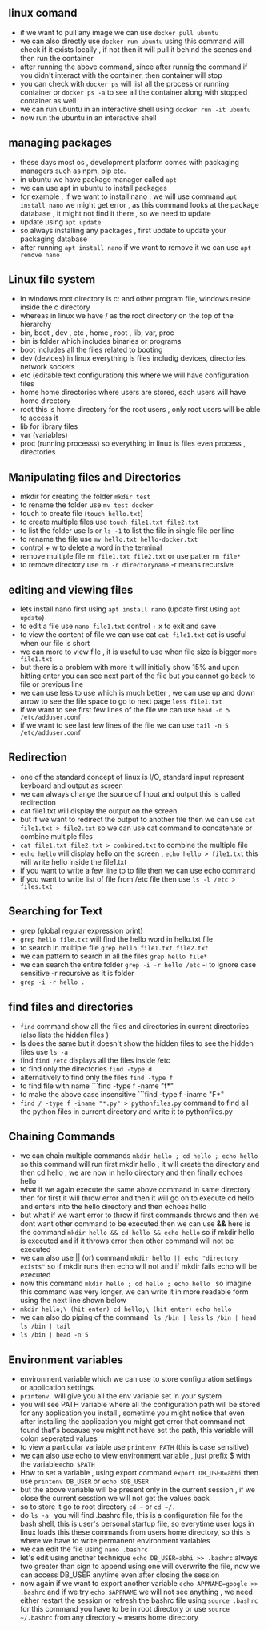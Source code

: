 ## linux comand 

- if we want to pull any image we can use ```docker pull ubuntu ```
- we can also directly use ```docker run ubuntu``` using this command will check if it exists locally , if not then it will pull it behind the scenes and then run the container
- after running the above command, since after runnig the command if you didn't interact with the container, then container will stop
- you can check with ```docker ps``` will list all the process or running container or ```docker ps -a``` to see all the container along with stopped container as well
- we can run ubuntu in an interactive shell using ```docker run -it ubuntu```
- now run the ubuntu in an interactive shell 

## managing packages 
- these days most os , development platform comes with packaging managers such as npm, pip etc.
- in ubuntu we have package manager called ```apt```
- we can use apt in ubuntu to install packages
- for example , if we want to install nano , we will use command ```apt install nano``` we might get error , as this command looks at the package database , it might not find it there , so we need to update
- update using ```apt update```
- so always installing any packages , first update to update your packaging database
- after running ```apt install nano``` if we want to remove it we can use ```apt remove nano```


## Linux file system 
- in windows root directory is c: and other program file,  windows reside inside the c directory
- whereas in linux we have / as the root directory on the top of the hierarchy
- bin, boot , dev , etc , home , root , lib, var, proc
- bin is folder which includes binaries or programs
- boot includes all the files related to booting
- dev (devices) in linux everything is files includig devices, directories, network sockets
- etc (editable text configuration) this where we will have configuration files
- home home directories where users are stored, each users will have home directory
- root this is home directory for the root users , only root users will be able to access it
- lib for library files
- var (variables)
- proc (running processs) so everything in linux is files even process , directories


## Manipulating files and Directories
- mkdir for creating the folder ```mkdir test```
- to rename the folder use ```mv test docker```
- touch to create file (```touch hello.txt```)
- to create multiple files use ```touch file1.txt file2.txt```
- to list the folder use ls or ```ls -1``` to list the file in single file per line
- to rename the file use ```mv hello.txt hello-docker.txt```
- control + w to delete a word in the terminal
- remove multiple file ```rm file1.txt file2.txt``` or use patter ```rm file*```
- to remove directory use ```rm -r directoryname``` -r means recursive


## editing and viewing files
- lets install nano first using ```apt install nano``` (update first using ```apt update```)
- to edit a file use ```nano file1.txt``` control + x to exit and save
- to view the content of file we can use cat ```cat file1.txt``` cat is useful when our file is short
- we can more to view file , it is useful to use when file size is bigger ```more file1.txt```
- but there is a problem with more it will initially show 15% and upon hitting enter you can see next part of the file but you cannot go back to file or previous line
- we can use less to use which is much better , we can use up and down arrow to see the file space to go to next page  ```less file1.txt```
- if we want to see first few lines of the file we can use ```head -n 5 /etc/adduser.conf```
- if we want to see last few lines of the file we can use ```tail -n 5 /etc/adduser.conf```

## Redirection
- one of the standard concept of linux is I/O, standard input represent keyboard and output as screen
- we can always change the source of Input and output this is called redirection
- cat file1.txt will display the output on the screen
- but if we want to redirect the output to another file then we can use ```cat file1.txt > file2.txt``` so we can use cat command to concatenate or combine multiple files
- ```cat file1.txt file2.txt > combined.txt``` to combine the multiple file
- ``` echo hello ``` will display hello on the screen , ```echo hello > file1.txt``` this will write hello inside the file1.txt
- if you want to write a few line to to file then we can use echo command
- if you want to write list of file from /etc file then use ```ls -l /etc > files.txt```

## Searching for Text
- grep (global regular expression print) 
- ```grep hello file.txt``` will find the hello word in hello.txt file
- to search in multiple file ```grep hello file1.txt file2.txt```
- we can pattern to search in all the files ```grep hello file*```
- we can search the entire folder ```grep -i -r hello /etc``` -i to ignore case sensitive -r recursive as it is folder
- ```grep -i -r hello .```


## find files and directories
- ```find``` command show all the files and directories in current directories (also lists the hidden files )
- ls does the same but it doesn't show the hidden files to see the hidden files use ```ls -a ```
- find ```find /etc``` displays all the files inside /etc
- to find only the directories ```find -type d```
- alternatively to find only the files ```find -type f```
- to find file with name ```find -type f -name "f*"
- to make the above case insensitive ```find -type f -iname "F*"
- ```find / -type f -iname "*.py" > pythonfiles.py``` command to find all the python files in current directory and write it to pythonfiles.py


## Chaining Commands
- we can chain multiple commands ```mkdir hello ; cd hello ; echo hello ``` so this command will run first mkdir hello , it will create the directory and then cd hello , we are now in hello directory and then finally echoes hello
- what if we again execute the same above command in same directory then for first it will throw error and then it will go on to execute cd hello and enters into the hello directory and then echoes hello
- but what if we want error to throw if first commands throws and then we dont want other command to be executed then we can use **&&** here is the command ```mkdir hello && cd hello && echo hello``` so if mkdir hello is executed and if it throws error then other command will not be executed
- we can also use || (or) command ```mkdir hello || echo "directory exists"``` so if mkdir runs then echo will not and if mkdir fails echo will be executed
- now this command  ```mkdir hello ; cd hello ; echo hello ``` so imagine this command was very longer, we can write it in more readable form using the next line shown below
- ```mkdir hello;\ (hit enter) cd hello;\ (hit enter) echo hello```
- we can also do piping of the command ``` ls /bin | less``` ```ls /bin | head``` ```ls /bin | tail```
- ```ls /bin | head -n 5```


## Environment variables
- environment variable which we can use to store configuration settings or application settings
- ```printenv ``` will give you all the env variable set in your system
- you will see PATH variable where all the configuration path will be stored for any application you install , sometime you might notice that even after installing the application you might get error that command not found that's because you might not have set the path, this variable will colon seperated values
- to view a particular variable use ```printenv PATH``` (this is case sensitive)
- we can also use echo to view environment variable , just prefix $ with the variable```echo $PATH```
- How to set a variable , using export command ```export DB_USER=abhi``` then use ```printenv DB_USER``` or ```echo $DB_USER```
- but the above variable will be present only in the current session , if we close the current sesstion we will not get the values back
- so to store it go to root directory ```cd ~``` or ```cd ~/.```
- do ```ls -a ``` you will find .bashrc file, this is a configuration file for the bash shell, this is user's personal startup file, so everytime user logs in linux loads this these commands from users home directory, so this is where we have to write permanent environment variables
- we can edit the file using ```nano .bashrc```
- let's edit using another technique ```echo DB_USER=abhi >> .bashrc``` always two greater than sign to append using one will overwrite the file, now we can access DB_USER anytime even after closing the session
- now again if we want to export another variable ```echo APPNAME=google >> .bashrc``` and if we try ```echo $APPNAME``` we will not see anything , we need either restart the session or refresh the bashrc file using ```source .bashrc``` for this command you have to be in root directory or use ```source ~/.bashrc``` from any directory ~ means home directory 
 






